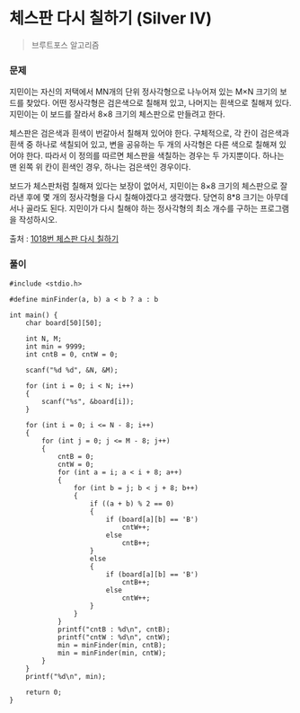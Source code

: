 # 체스판 다시 칠하기 (Silver IV)
> 브루트포스 알고리즘 

### 문제
지민이는 자신의 저택에서 MN개의 단위 정사각형으로 나누어져 있는 M×N 크기의 보드를 찾았다. 어떤 정사각형은 검은색으로 칠해져 있고, 나머지는 흰색으로 칠해져 있다. 지민이는 이 보드를 잘라서 8×8 크기의 체스판으로 만들려고 한다.

체스판은 검은색과 흰색이 번갈아서 칠해져 있어야 한다. 구체적으로, 각 칸이 검은색과 흰색 중 하나로 색칠되어 있고, 변을 공유하는 두 개의 사각형은 다른 색으로 칠해져 있어야 한다. 따라서 이 정의를 따르면 체스판을 색칠하는 경우는 두 가지뿐이다. 하나는 맨 왼쪽 위 칸이 흰색인 경우, 하나는 검은색인 경우이다.

보드가 체스판처럼 칠해져 있다는 보장이 없어서, 지민이는 8×8 크기의 체스판으로 잘라낸 후에 몇 개의 정사각형을 다시 칠해야겠다고 생각했다. 당연히 8*8 크기는 아무데서나 골라도 된다. 지민이가 다시 칠해야 하는 정사각형의 최소 개수를 구하는 프로그램을 작성하시오.

출처 : [1018번 체스판 다시 칠하기](https://www.acmicpc.net/problem/1018)

### 풀이
```
#include <stdio.h>

#define minFinder(a, b) a < b ? a : b

int main() {
	char board[50][50];

	int N, M;
	int min = 9999;
	int cntB = 0, cntW = 0;

	scanf("%d %d", &N, &M);

	for (int i = 0; i < N; i++)
	{
		scanf("%s", &board[i]);
	}

	for (int i = 0; i <= N - 8; i++) 
	{
		for (int j = 0; j <= M - 8; j++) 
		{
			cntB = 0;
			cntW = 0;
			for (int a = i; a < i + 8; a++) 
			{
				for (int b = j; b < j + 8; b++) 
				{
					if ((a + b) % 2 == 0) 
					{
						if (board[a][b] == 'B')
							cntW++;
						else
							cntB++;
					}
					else 
					{
						if (board[a][b] == 'B')
							cntB++;
						else
							cntW++;
					}
				}
			}
			printf("cntB : %d\n", cntB);
			printf("cntW : %d\n", cntW);
			min = minFinder(min, cntB);
			min = minFinder(min, cntW);
		}
	}
	printf("%d\n", min);

	return 0;
}
```
